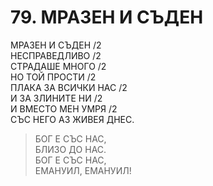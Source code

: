 # 79. МРАЗЕН И СЪДЕН  
  
МРАЗЕН И СЪДЕН /2  
НЕСПРАВЕДЛИВО /2  
СТРАДАШЕ МНОГО /2  
НО ТОЙ ПРОСТИ /2  
ПЛАКА ЗА ВСИЧКИ НАС /2  
И ЗА ЗЛИНИТЕ НИ /2  
И ВМЕСТО МЕН УМРЯ /2  
СЪС НЕГО АЗ ЖИВЕЯ ДНЕС.  
  
> БОГ Е СЪС НАС,  
> БЛИЗО ДО НАС.  
> БОГ Е СЪС НАС,  
> ЕМАНУИЛ, ЕМАНУИЛ!  


<DownloadsButton pdf="/pdf/79-mrazen-i-syden.pdf" />

<DownloadChordsButton pdf="/chords/79-mrazen-i-syden_akord.pdf"/>

